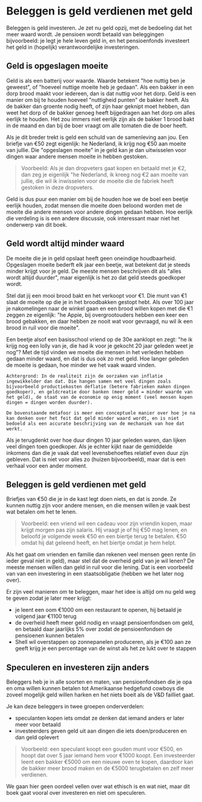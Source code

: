 # Beleggen is geld verdienen met geld

Beleggen is geld investeren. Je zet nu geld opzij, met de bedoeling dat het meer waard wordt. Je pensioen wordt betaald van beleggingen bijvoorbeeld: je legt je hele leven geld in, en het pensioenfonds investeert het geld in (hopelijk) verantwoordelijke investeringen.

## Geld is opgeslagen moeite

Geld is als een batterij voor waarde. Waarde betekent "hoe nuttig ben je geweest", of "hoeveel nuttige moeite heb je gedaan". Als een bakker in een dorp brood maakt voor iedereen, dan is dat nuttig voor het dorp. Geld is een manier om bij te houden hoeveel "nuttigheid punten" de bakker heeft. Als de bakker dan groente nodig heeft, of zijn haar geknipt moet hebben, dan weet het dorp of de bakker genoeg heeft bijgedragen aan het dorp om alles eerlijk te houden. Het zou immers niet eerlijk zijn als de bakker 1 brood bakt in de maand en dan bij de boer vraagt om alle tomaten die de boer heeft.

Als je dit breder trekt is geld een schuld van de samenleving aan jou. Een briefje van €50 zegt eigenlijk: he Nederland, ik krijg nog €50 aan moeite van jullie. Die "opgeslagen moeite" in je geld kan je dan uitwisselen voor dingen waar andere mensen moeite in hebben gestoken.

> Voorbeeld: Als je dan dropveters gaat kopen en betaald met je €2, dan zeg je eigenlijk "he Nederland, ik kreeg nog €2 aan moeite van jullie, die wil ik inwisselen voor de moeite die de fabriek heeft gestoken in deze dropveters.

Geld is dus puur een manier om bij de houden hoe we de boel een beetje eerlijk houden, zodat mensen die moeite doen beloond worden met de moeite die andere mensen voor andere dingen gedaan hebben. Hoe eerlijk die verdeling is is een andere discussie, ook interessant maar niet het onderwerp van dit boek.

## Geld wordt altijd minder waard

De moeite die je in geld opslaat heeft geen oneindige houdbaarheid. Opgeslagen moeite bederft elk jaar een beetje, wat betekent dat je steeds minder krijgt voor je geld. De meeste mensen beschrijven dit als "alles wordt altijd duurder", maar eigenlijk is het zo dat geld steeds goedkoper wordt.

Stel dat jij een mooi brood bakt en het verkoopt voor €1. Die munt van €1 slaat de moeite op die je in het broodbakken gestopt hebt. Als over 100 jaar je nakomelingen naar de winkel gaan en een brood willen kopen met die €1 zeggen ze eigenlijk: "he Appie, bij overgrootouders hebben een keer een brood gebakken, en daar hebben ze nooit wat voor gevraagd, nu wil ik een brood in ruil voor die moeite".

Een beetje alsof een basisschool vriend op de 30e aanklopt en zegt: "he ik krijg nog een lolly van je, die had ik voor je gekocht 20 jaar geleden weet je nog"? Met de tijd vinden we moeite die mensen in het verleden hebben gedaan minder waard, en dat is dus ook zo met geld. Hoe langer geleden de moeite is gedaan, hoe minder we het vaak waard vinden.

```
Achtergrond: In de realiteit zijn de oorzaken van inflatie ingewikkelder dan dat. Die hangen samen met veel dingen zoals bijvoorbeeld productiekosten deflatie (betere fabrieken maken dingen goedkoper), en geldcreatie door banken (meer geld = minder waarde van het geld), de staat van de economie op enig moment (veel mensen kopen dingen = dingen worden duurder).

De bovenstaande metafoor is meer een conceptuele manier over hoe je na kan denken over het feit dat geld minder waard wordt, en is niet bedoeld als een accurate beschrijving van de mechaniek van hoe dat werkt.
```

Als je terugdenkt over hoe duur dingen 10 jaar geleden waren, dan lijken veel dingen toen goedkoper. Als je echter kijkt naar de gemiddelde inkomens dan die je vaak dat veel levensbehoeftes relatief even duur zijn gebleven. Dat is niet voor alles zo (huizen bijvoorbeeld), maar dat is een verhaal voor een ander moment.

## Beleggen is geld verdienen met geld

Briefjes van €50 die je in de kast legt doen niets, en dat is zonde. Ze kunnen nuttig zijn voor andere mensen, en die mensen willen je vaak best wat betalen om het te lenen.

> Voorbeeld: een vriend wil een cadeau voor zijn vriendin kopen, maar krijgt morgen pas zijn salaris. Hij vraagt je of hij €50 mag lenen, en beloofd je volgende week €50 en een biertje terug te betalen. €50 omdat hij dat geleend heeft, en het biertje omdat je hem helpt.

Als het gaat om vrienden en familie dan rekenen veel mensen geen rente (in ieder geval niet in geld), maar stel dat de overheid geld van je wil lenen? De meeste mensen willen dan geld in ruil voor die lening. Dat is een voorbeeld van van een investering in een staatsobligatie (hebben we het later nog over).

Er zijn veel manieren om te beleggen, maar het idee is altijd om nu geld weg te geven zodat je later meer krijgt:

- je leent een oom €1000 om een restaurant te openen, hij betaald je volgend jaar €1100 terug
- de overheid heeft meer geld nodig en vraagt pensioenfondsen om geld, en betaald daar jaarlijks 5% over zodat de pensioenfondsen de pensioenen kunnen betalen
- Shell wil overstappen op zonnepanelen produceren, als je €100 aan ze geeft krijg je een percentage van de winst als het ze lukt over te stappen

## Speculeren en investeren zijn anders

Beleggers heb je in alle soorten en maten, van pensioenfondsen die je opa en oma willen kunnen betalen tot Amerikaanse hedgefund cowboys die zoveel mogelijk geld willen harken en het niets boeit als de V&D failliet gaat.

Je kan deze beleggers in twee groepen onderverdelen:

- speculanten kopen iets omdat ze denken dat iemand anders er later meer voor betaald
- investeerders geven geld uit aan dingen die iets doen/produceren en dan geld oplevert

> Voorbeeld: een speculant koopt een gouden munt voor €500, en hoopt dat over 5 jaar iemand hem voor €1000 koopt. Een investeerder leent een bakker €5000 om een nieuwe oven te kopen, daardoor kan de bakker meer brood maken en de €5000 terugbetalen en zelf meer verdienen.

We gaan hier geen oordeel vellen over wat ethisch is en wat niet, maar dit boek gaat vooral over investeren en niet om speculeren.
